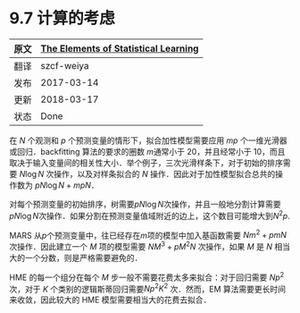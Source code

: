 # 9.7 计算的考虑

| 原文   | [The Elements of Statistical Learning](https://esl.hohoweiya.xyz/book/The%20Elements%20of%20Statistical%20Learning.pdf) |
| ---- | ---------------------------------------- |
| 翻译   | szcf-weiya                               |
| 发布 | 2017-03-14 |
|更新 |2018-03-17|
|状态|Done|


在 $N$ 个观测和 $p$ 个预测变量的情形下，拟合加性模型需要应用 $mp$ 个一维光滑器或回归．backfitting 算法的要求的圈数 $m$通常小于 20，并且经常小于 10，而且取决于输入变量间的相关性大小．举个例子，三次光滑样条下，对于初始的排序需要 $N\log N$ 次操作，以及对样条拟合的 $N$ 操作．因此对于加性模型拟合总共的操作数为 $pN\log N+mpN$．

对每个预测变量的初始排序，树需要$pN\log N$次操作，并且一般地分割计算需要$pN\log N$次操作．如果分割在预测变量值域附近的边上，这个数目可能增大到$N^2p$.

MARS 从$p$个预测变量中，往已经存在$m$项的模型中加入基函数需要 $Nm^2+pmN$ 次操作．因此建立一个 $M$ 项的模型需要 $NM^3+pM^2N$ 次操作，如果 $M$ 是 $N$ 相当大的一个分数，则是严格需要避免的．

HME 的每一个组分在每个 $M$ 步一般不需要花费太多来拟合：对于回归需要 $Np^2$ 次，对于 $K$ 个类别的逻辑斯蒂回归需要$Np^2K^2$ 次．然而，EM 算法需要更长时间来收敛，因此较大的 HME 模型需要相当大的花费去拟合．
